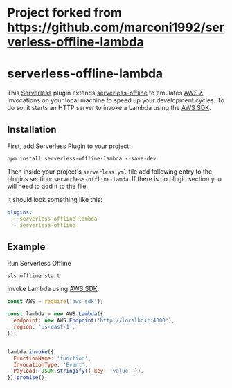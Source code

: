# Project forked from https://github.com/marconi1992/serverless-offline-lambda

# serverless-offline-lambda

This [Serverless](https://github.com/serverless/serverless) plugin extends [serverless-offline](https://github.com/dherault/serverless-offline) to emulates [AWS λ](https://aws.amazon.com/lambda) Invocations on your local machine to speed up your development cycles. To do so, it starts an HTTP server to invoke a Lambda using the [AWS SDK](https://github.com/aws/aws-sdk-js).

## Installation

First, add Serverless Plugin to your project:

`npm install serverless-offline-lambda --save-dev`

Then inside your project's `serverless.yml` file add following entry to the plugins section: `serverless-offline-lamda`. If there is no plugin section you will need to add it to the file.

It should look something like this:

```YAML
plugins:
  - serverless-offline-lambda
  - serverless-offline
```

## Example

Run Serverless Offline
```
sls offline start
```

Invoke Lambda using [AWS SDK](https://github.com/aws/aws-sdk-js).

```javascript
const AWS = require('aws-sdk');

const lambda = new AWS.Lambda({
  endpoint: new AWS.Endpoint('http://localhost:4000'),
  region: 'us-east-1',
});


lambda.invoke({
  FunctionName: 'function',
  InvocationType: 'Event',
  Payload: JSON.stringify({ key: 'value' }),
}).promise();

```
